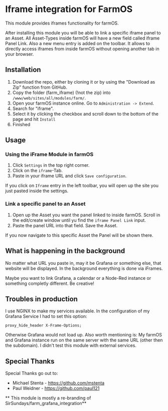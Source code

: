 # Iframe integration for FarmOS

This module provides iframes functionality for farmOS.

After installing this module you will be able to link a specific iframe panel to an Asset. All Asset-Types inside farmOS will have a new field called iframe Panel Link. Also a new menu entry is added on the toolbar. It allows to directly access iframes from inside farmOS without opening another tab in your browser.

## Installation

1. Download the repo, either by cloning it or by using the "Download as Zip" function from GitHub. 
1. Copy the folder (farm_iframe) (!not the zip) into `/www/web/sites/all/modules/farm/`.
1. Open your farmOS instance online. Go to `Administration -> Extend`. 
1. Search for "iframe".
1. Select it by clicking the checkbox and scroll down to the bottom of the page and hit `Install`
1. Finished

## Usage

### Using the iFrame Module in farmOS

1. Click `Settings` in the top right corner.
1. Click on the `iframe`-Tab.
1. Paste in your iframe URL and click `Save configuration`.

If you click on `Iframe` entry in the left toolbar, you will open up the site you just pasted inside the settings.

### Link a specific panel to an Asset

1. Open up the Asset you want the panel linked to inside farmOS. Scroll in the edit/create window until yu find the `iframe Panel Link` input.
1. Paste the panel URL into that field. Save the Asset.

If you now navigate to this specific Asset the Panel will be shown there.

## What is happening in the background

No matter what URL you paste in, may it be Grafana or something else, that website will be displayed.
In the background everything is done via iFrames.

Maybe you want to link Grafana, a calendar or a Node-Red instance or something completly different. Be creative!


## Troubles in production

I use NGINX to make my services available. In the configuration of my Grafana Service I had to set this option:

```
proxy_hide_header X-Frame-Options;
```

Otherwise Grafana would not load up. Also worth mentioning is: My farmOS and Grafana instance run on the same server with the same URL (other then the subdomain). I didn't test this module with external services.

## Special Thanks
Special Thanks go out to:
- Michael Stenta - https://github.com/mstenta
- Paul Weidner - https://github.com/paul121


** This module is mostly a re-branding of SirSundays/farm_grafana_integration**

